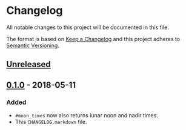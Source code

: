 # Changelog

All notable changes to this project will be documented in this file.

The format is based on [Keep a Changelog](http://keepachangelog.com/en/1.0.0/)
and this project adheres to
[Semantic Versioning](http://semver.org/spec/v2.0.0.html).

## [Unreleased]

## [0.1.0] - 2018-05-11

### Added

- `#moon_times` now also returns lunar noon and nadir times.
- This `CHANGELOG.markdown` file.

[Unreleased]: https://github.com/olivierlacan/keep-a-changelog/compare/v0.1.0...HEAD
[0.1.0]: https://github.com/fishbrain/sun_calc/compare/v0.0.1...v0.1.0
